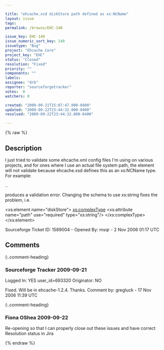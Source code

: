 ```yaml
---

title: "ehcache.xsd diskStore path defined as xs:NCName"
layout: issue
tags: 
permalink: /browse/EHC-140

issue_key: EHC-140
issue_numeric_sort_key: 140
issuetype: "Bug"
project: "Ehcache Core"
project_key: "EHC"
status: "Closed"
resolution: "Fixed"
priority: ""
components: ""
labels: 
assignee: "drb"
reporter: "sourceforgetracker"
votes:  0
watchers: 0

created: "2009-09-21T15:07:47.000-0400"
updated: "2009-09-22T23:44:32.000-0400"
resolved: "2009-09-22T23:44:32.000-0400"

---
```




{% raw %}



## Description

<div markdown="1" class="description">

I just tried to validate some ehcache.xml config files I'm using on various 
projects, and for ones where I use an actual file system path, the 
<diskStore/> element will not validate because ehcache.xsd defines this 
as an xs:NCName type. For example:

<ehcache>
    <diskStore path="/var/tmp/foo"/>
 ..

produces a validation error. Changing the schema to use xs:string fixes 
the problem, i.e.

<xs:element name="diskStore">
 <xs:complexType>
  <xs:attribute name="path" use="required" type="xs:string"/>
 </xs:complexType>
</xs:element>

Sourceforge Ticket ID: 1589004 - Opened By: msqr - 2 Nov 2006 01:17 UTC

</div>

## Comments


{:.comment-heading}
### **Sourceforge Tracker** <span class="date">2009-09-21</span>

<div markdown="1" class="comment">

Logged In: YES 
user\_id=693320
Originator: NO

Fixed. Will be in ehcache-1.2.4. Thanks.
Comment by: gregluck - 17 Nov 2006 11:39 UTC

</div>


{:.comment-heading}
### **Fiona OShea** <span class="date">2009-09-22</span>

<div markdown="1" class="comment">

Re-opening so that I can properly close out these issues and have correct Resolution status in Jira

</div>



{% endraw %}
